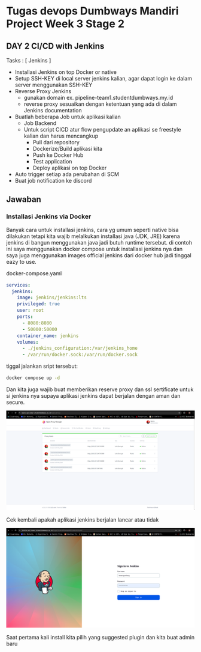 # Tugas devops Dumbways Mandiri Project Week 3 Stage 2

## DAY 2 CI/CD with Jenkins

Tasks :
[ Jenkins ]

- Installasi Jenkins on top Docker or native
- Setup SSH-KEY di local server jenkins kalian, agar dapat login ke dalam server menggunakan SSH-KEY
- Reverse Proxy Jenkins
  - gunakan domain ex. pipeline-team1.studentdumbways.my.id
  - reverse proxy sesuaikan dengan ketentuan yang ada di dalam Jenkins documentation
- Buatlah beberapa Job untuk aplikasi kalian
  - Job Backend
  - Untuk script CICD atur flow pengupdate an aplikasi se freestyle kalian dan harus mencangkup
    - Pull dari repository
    - Dockerize/Build aplikasi kita
    - Push ke Docker Hub
    - Test application
    - Deploy aplikasi on top Docker
- Auto trigger setiap ada perubahan di SCM
- Buat job notification ke discord

## Jawaban

### Installasi Jenkins via Docker

Banyak cara untuk installasi jenkins, cara yg umum seperti native bisa dilakukan tetapi kita wajib melalkukan installasi java (JDK, JRE) karena jenkins di bangun menggunakan java jadi butuh runtime tersebut. di contoh ini saya menggunakan docker compose untuk installasi jenkins nya dan saya juga menggunakan images official jenkins dari docker hub jadi tinggal eazy to use.

docker-compose.yaml

```yaml
services:
  jenkins:
    image: jenkins/jenkins:lts
    privileged: true
    user: root
    ports:
      - 8080:8080
      - 50000:50000
    container_name: jenkins
    volumes:
      - ./jenkins_configuration:/var/jenkins_home
      - /var/run/docker.sock:/var/run/docker.sock
```

tiggal jalankan sript tersebut:

```bash
docker compose up -d
```

Dan kita juga wajib buat memberikan reserve proxy dan ssl sertificate untuk si jenkins nya supaya aplikasi jenkins dapat berjalan dengan aman dan secure.

![Alt text](./images/1.%20Jenkins%20Reserve%20Proxy%20nginx%20proxymanager.png "img")

Cek kembali apakah aplikasi jenkins berjalan lancar atau tidak

![Alt text](./images/2.%20Jenkins%20Login%20success%20install%20jenkins.png "img")

Saat pertama kali install kita pilih yang suggested plugin dan kita buat admin baru
